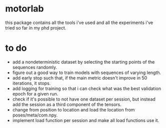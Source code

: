 # motorlab
this package contains all the tools i've used and all the experiments i've tried so far in my phd project.

# to do
- add a nondeterministic dataset by selecting the starting points of the sequences randomly.
- figure out a good way to train models with sequences of varying length.
- add early stop such that, if the main metric doesn't improve in 50 iterations, it stops.
- add logging for training so that i can check what was the best validation epoch for a given run.
- check if it's possible to not have one dataset per session, but instead add the session as a third component of the tensors.
- change from position to location and load the location from poses/meta/com.npy.
- implement load function per session and make all load functions use it.